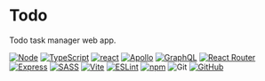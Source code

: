 # Todo

Todo task manager web app.

[![Node][node shield]][node website]
[![TypeScript][typescript shield]][typescript website]
[![react][react shield]][react website]
[![Apollo][apollo shield]][apollo website]
[![GraphQL][graphql shield]][graphql website]
[![React Router][react router shield]][react router website]
[![Express][express shield]][express website]
[![SASS][sass shield]][sass website]
[![Vite][vite shield]][vite website]
[![ESLint][eslint shield]][typescript eslint website]
[![npm][npm shield]][npm website]
![Git][git shield]
[![GitHub][github shield]][github repo]

[node shield]: https://img.shields.io/badge/node.js-6DA55F?style=for-the-badge&logo=node.js&logoColor=white "node"
[node website]: https://nodejs.org/en/about "node"
[typescript shield]: https://img.shields.io/badge/typescript-%23007ACC.svg?style=for-the-badge&logo=typescript&logoColor=white "TypeScript"
[typescript website]: https://www.typescriptlang.org/ "TypeScript"
[sass shield]: https://img.shields.io/badge/SASS-hotpink.svg?style=for-the-badge&logo=SASS&logoColor=white "SASS"
[sass website]: https://sass-lang.com/ "SASS"
[react shield]: https://img.shields.io/badge/react-%2320232a.svg?style=for-the-badge&logo=react&logoColor=%2361DAFB "React"
[apollo website]: https://www.apollographql.com/ "Apollo"
[apollo shield]: https://img.shields.io/badge/-ApolloGraphQL-311C87?style=for-the-badge&logo=apollo-graphql "Apollo"
[graphql shield]: https://img.shields.io/badge/-GraphQL-E10098?style=for-the-badge&logo=graphql&logoColor=white "GraphQL"
[graphql website]: https://graphql.org/ "GraphQL"
[react website]: https://react.dev/ "React"
[react router shield]: https://img.shields.io/badge/React_Router-CA4245?style=for-the-badge&logo=react-router&logoColor=white "React Router"
[express shield]: https://img.shields.io/badge/express.js-%23404d59.svg?style=for-the-badge&logo=express&logoColor=%2361DAFB "Express"
[express website]: https://expressjs.com/ "Express"
[react router website]: https://www.npmjs.com/package/react-router "React Router"
[vite shield]: https://img.shields.io/badge/vite-%23646CFF.svg?style=for-the-badge&logo=vite&logoColor=white "Vite"
[vite website]: https://vitejs.dev "Vite"
[eslint shield]: https://img.shields.io/badge/ESLint-4B3263?style=for-the-badge&logo=eslint&logoColor=white "TypeScript ESLint"
[typescript eslint website]: https://typescript-eslint.io/ "TypeScript ESLint"
[npm shield]: https://img.shields.io/badge/NPM-%23CB3837.svg?style=for-the-badge&logo=npm&logoColor=white "npm"
[npm website]: https://www.npmjs.com/ "npm"
[git shield]: https://img.shields.io/badge/git-%23F05033.svg?style=for-the-badge&logo=git&logoColor=white "Git"
[github shield]: https://img.shields.io/badge/github-%23121011.svg?style=for-the-badge&logo=github&logoColor=white "github"
[github repo]: https://github.com/SnapperGee/portfolio "GitHub repo"
